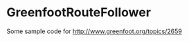 GreenfootRouteFollower
======================
Some sample code for http://www.greenfoot.org/topics/2659
